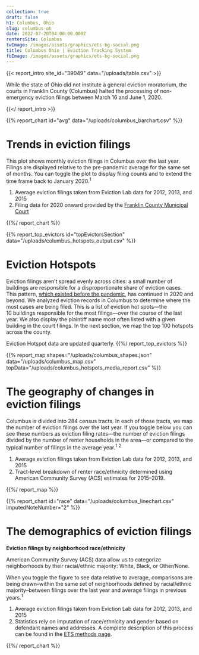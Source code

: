 ```yaml
---
collection: true
draft: false
h1: Columbus, Ohio
slug: columbus-oh
date: 2022-07-20T04:00:00.000Z
rentersSite: Columbus
twImage: /images/assets/graphics/ets-bg-social.png
title: Columbus Ohio | Eviction Tracking System
fbImage: /images/assets/graphics/ets-bg-social.png
---
```


{{< report_intro site_id="39049" data="/uploads/table.csv" >}}

















While the state of Ohio did not institute a general eviction moratorium, the courts in Franklin County (Columbus) halted the processing of non-emergency eviction filings between March 16 and June 1, 2020. 



















{{</ report_intro >}}



{{% report_chart id="avg" data="/uploads/columbus_barchart.csv" %}}

# Trends in eviction filings

This plot shows monthly eviction filings in Columbus over the last year. Filings are displayed relative to the pre-pandemic average for the same set of months. You can toggle the plot to display filing counts and to extend the time frame back to January 2020.<sup>1</sup>

1. Average eviction filings taken from Eviction Lab data for 2012, 2013, and 2015
2. Filing data for 2020 onward provided by the [Franklin County Municipal Court](http://www.fcmcclerk.com/reports/evictions)

{{%/ report_chart %}}



{{% report_top_evictors id="topEvictorsSection" data="/uploads/columbus_hotspots_output.csv" %}}
# Eviction Hotspots

Eviction filings aren’t spread evenly across cities: a small number of buildings are responsible for a disproportionate share of eviction cases. This pattern, [which existed before the pandemic](https://evictionlab.org/top-evicting-landlords-drive-us-eviction-crisis/), has continued in 2020 and beyond. We analyzed eviction records in Columbus to determine where the most cases are being filed. This is a list of eviction hot spots—the 10 buildings responsible for the most filings—over the course of the last year. We also display the plaintiff name most often listed with a given building in the court filings. In the next section, we map the top 100 hotspots across the county.

Eviction Hotspot data are updated quarterly.
{{%/ report_top_evictors %}}



{{% report_map shapes="/uploads/columbus_shapes.json" data="/uploads/columbus_map.csv" topData="/uploads/columbus_hotspots_media_report.csv" %}}

# The geography of changes in eviction filings

Columbus is divided into 284 census tracts. In each of those tracts, we map the number of eviction filings over the last year. If you toggle below you can see these numbers as eviction filing rates—the number of eviction filings divided by the number of renter households in the area—or compared to the typical number of filings in the average year.<sup>1</sup> <sup>2</sup>

1. Average eviction filings taken from Eviction Lab data for 2012, 2013, and 2015
2. Tract-level breakdown of renter race/ethnicity determined using American Community Survey (ACS) estimates for 2015–2019.

{{%/ report_map %}}



{{% report_chart id="race" data="/uploads/columbus_linechart.csv" imputedNoteNumber="2" %}}





# The demographics of eviction filings

**Eviction filings by neighborhood race/ethnicity**

American Community Survey (ACS) data allow us to categorize neighborhoods by their racial/ethnic majority: White, Black, or Other/None. 

When you toggle the figure to see data relative to average, comparisons are being drawn–within the same set of neighborhoods defined by racial/ethnic majority–between filings over the last year and average filings in previous years.<sup>1</sup>

1. Average eviction filings taken from Eviction Lab data for 2012, 2013, and 2015
2. Statistics rely on imputation of race/ethnicity and gender based on defendant names and addresses. A complete description of this process can be found in the [ETS methods page](https://evictionlab.org/eviction-tracking/methods/).

{{%/ report_chart %}}